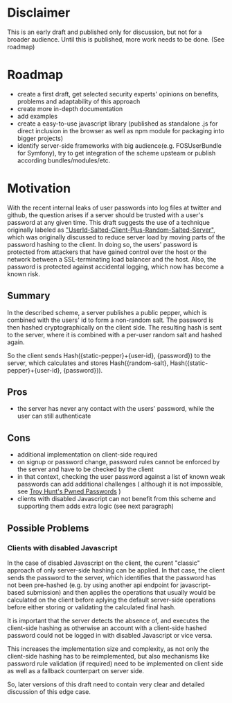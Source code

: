 # Disclaimer

This is an early draft and published only for discussion, but not for a broader audience. Until this is published, more work needs to be done. (See roadmap)

# Roadmap

* create a first draft, get selected security experts' opinions on benefits, problems and adaptability of this approach
* create more in-depth documentation
* add examples
* create a easy-to-use javascript library (published as standalone .js for direct inclusion in the browser as well as npm module for packaging into bigger projects)
* identify server-side frameworks with big audience(e.g. FOSUserBundle for Symfony), try to get integration of the scheme upsteam or publish according bundles/modules/etc.

# Motivation

With the recent internal leaks of user passwords into log files at twitter and github, the question arises if a server should be trusted with a user's password at any given time. 
This draft suggests the use of a technique originally labeled as ["UserId-Salted-Client-Plus-Random-Salted-Server"](http://ithare.com/client-plus-server-password-hashing-as-a-potential-way-to-improve-security-against-brute-force-attacks-without-overloading-server/), which was originally discussed to reduce server load by moving parts of the password hashing to the client.
In doing so, the users' password is protected from attackers that have gained control over the host or the network between a SSL-terminating load balancer and the host. Also, the password is protected against accidental logging, which now has become a known risk.

## Summary

In the described scheme, a server publishes a public pepper, which is combined with the users' id to form a non-random salt. The password is then hashed cryptographically on the client side. The resulting hash is sent to the server, where it is combined with a per-user random salt and hashed again.

So the client sends Hash({static-pepper}+{user-id}, {password}) to the server, which calculates and stores Hash({random-salt}, Hash({static-pepper}+{user-id}, {password})).

## Pros

* the server has never any contact with the users' password, while the user can still authenticate

## Cons

* additional implementation on client-side required
* on signup or password change, password rules cannot be enforced by the server and have to be checked by the client
* in that context, checking the user password against a list of known weak passwords can add additional challenges ( although it is not impossible, see [Troy Hunt's Pwned Passwords](https://www.troyhunt.com/ive-just-launched-pwned-passwords-version-2/#cloudflareprivacyandkanonymity) )
* clients with disabled Javascript can not benefit from this scheme and supporting them adds extra logic (see next paragraph)

## Possible Problems

### Clients with disabled Javascript

In the case of disabled Javascript on the client, the curent "classic" approach of only server-side hashing can be applied. In that case, the client sends the password to the server, which identifies that the password has not been pre-hashed (e.g. by using another api endpoint for javascript-based submission) and then applies the operations that usually would be calculated on the client before aplying the default server-side operations before either storing or validating the calculated final hash.

It is important that the server detects the absence of, and executes the client-side hashing as otherwise an account with a client-side hashed password could not be logged in with disabled Javascript or vice versa. 

This increases the implementation size and complexity, as not only the client-side hashing has to be reimplemented, but also mechanisms like password rule validation (if required) need to be implemented on client side as well as a fallback counterpart on server side.

So, later versions of this draft need to contain very clear and detailed discussion of this edge case.

